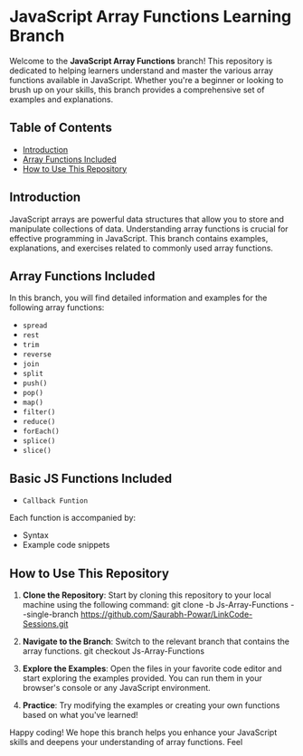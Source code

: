 # JavaScript Array Functions Learning Branch

Welcome to the **JavaScript Array Functions** branch! This repository is dedicated to helping learners understand and master the various array functions available in JavaScript. Whether you're a beginner or looking to brush up on your skills, this branch provides a comprehensive set of examples and explanations.

## Table of Contents

- [Introduction](#introduction)
- [Array Functions Included](#array-functions-included)
- [How to Use This Repository](#how-to-use-this-repository)

## Introduction

JavaScript arrays are powerful data structures that allow you to store and manipulate collections of data. Understanding array functions is crucial for effective programming in JavaScript. This branch contains examples, explanations, and exercises related to commonly used array functions.

## Array Functions Included

In this branch, you will find detailed information and examples for the following array functions:
- `spread`
- `rest`
- `trim`
- `reverse`
- `join`
- `split`
- `push()`
- `pop()`
- `map()`
- `filter()`
- `reduce()`
- `forEach()`
- `splice()`
- `slice()`

## Basic JS Functions Included
- `Callback Funtion`


Each function is accompanied by:

- Syntax
- Example code snippets


## How to Use This Repository

1. **Clone the Repository**: Start by cloning this repository to your local machine using the following command:
git clone -b Js-Array-Functions --single-branch https://github.com/Saurabh-Powar/LinkCode-Sessions.git

2. **Navigate to the Branch**: Switch to the relevant branch that contains the array functions.
git checkout Js-Array-Functions

3. **Explore the Examples**: Open the files in your favorite code editor and start exploring the examples provided. You can run them in your browser's console or any JavaScript environment.

4. **Practice**: Try modifying the examples or creating your own functions based on what you've learned!

Happy coding! We hope this branch helps you enhance your JavaScript skills and deepens your understanding of array functions.
Feel
